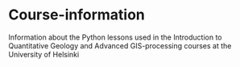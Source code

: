 # Course-information
Information about the Python lessons used in the Introduction to Quantitative Geology and Advanced GIS-processing courses at the University of Helsinki
